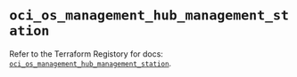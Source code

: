 # `oci_os_management_hub_management_station`

Refer to the Terraform Registory for docs: [`oci_os_management_hub_management_station`](https://registry.terraform.io/providers/oracle/oci/6.18.0/docs/resources/os_management_hub_management_station).
